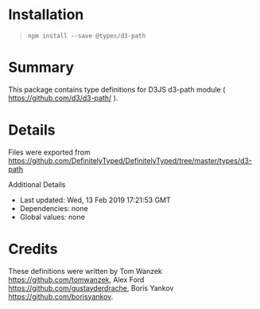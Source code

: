 # Installation
> `npm install --save @types/d3-path`

# Summary
This package contains type definitions for D3JS d3-path module ( https://github.com/d3/d3-path/ ).

# Details
Files were exported from https://github.com/DefinitelyTyped/DefinitelyTyped/tree/master/types/d3-path

Additional Details
 * Last updated: Wed, 13 Feb 2019 17:21:53 GMT
 * Dependencies: none
 * Global values: none

# Credits
These definitions were written by Tom Wanzek <https://github.com/tomwanzek>, Alex Ford <https://github.com/gustavderdrache>, Boris Yankov <https://github.com/borisyankov>.

